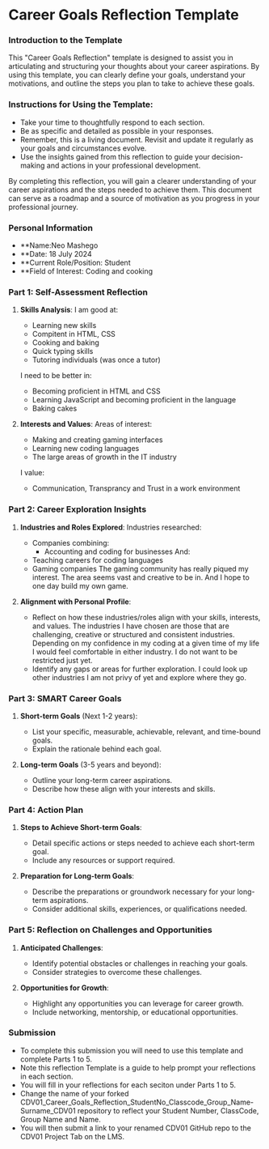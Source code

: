 
# Career Goals Reflection Template

### Introduction to the Template

This "Career Goals Reflection" template is designed to assist you in articulating and structuring your thoughts about your career aspirations. By using this template, you can clearly define your goals, understand your motivations, and outline the steps you plan to take to achieve these goals.

### Instructions for Using the Template:

- Take your time to thoughtfully respond to each section.
- Be as specific and detailed as possible in your responses.
- Remember, this is a living document. Revisit and update it regularly as your goals and circumstances evolve.
- Use the insights gained from this reflection to guide your decision-making and actions in your professional development.

By completing this reflection, you will gain a clearer understanding of your career aspirations and the steps needed to achieve them. This document can serve as a roadmap and a source of motivation as you progress in your professional journey.

### Personal Information

- **Name:Neo Mashego
- **Date: 18 July 2024
- **Current Role/Position: Student
- **Field of Interest: Coding and cooking

### Part 1: Self-Assessment Reflection

1. **Skills Analysis**:
    I am good at:
    - Learning new skills
    - Compitent in HTML, CSS
    - Cooking and baking
    - Quick typing skills
    - Tutoring individuals (was once a tutor)

    I need to be better in:
    - Becoming proficient in HTML and CSS
    - Learning JavaScript and becoming proficient in the language
    - Baking cakes

2. **Interests and Values**:
    Areas of interest:
    - Making and creating gaming interfaces
    - Learning new coding languages
    - The large areas of growth in the IT industry

    I value:
    - Communication, Transprancy and Trust in a work environment

### Part 2: Career Exploration Insights

1. **Industries and Roles Explored**:
    Industries researched:
    - Companies combining:
        - Accounting and coding for businesses
    And:
    - Teaching careers for coding languages
    - Gaming companies
        The gaming community has really piqued my interest. The area seems vast and creative to be in.
        And I hope to one day build my own game.

2. **Alignment with Personal Profile**:
    
    - Reflect on how these industries/roles align with your skills, interests, and values.
        The industries I have chosen are those that are challenging, creative or structured and consistent industries.
        Depending on my confidence in my coding at a given time of my life I would feel comfortable in either industry.
        I do not want to be restricted just yet.
    - Identify any gaps or areas for further exploration.
        I could look up other industries I am not privy of yet and explore where they go.

### Part 3: SMART Career Goals

1. **Short-term Goals** (Next 1-2 years):
    
    - List your specific, measurable, achievable, relevant, and time-bound goals.
    - Explain the rationale behind each goal.
2. **Long-term Goals** (3-5 years and beyond):
    
    - Outline your long-term career aspirations.
    - Describe how these align with your interests and skills.

### Part 4: Action Plan

1. **Steps to Achieve Short-term Goals**:
    
    - Detail specific actions or steps needed to achieve each short-term goal.
    - Include any resources or support required.
2. **Preparation for Long-term Goals**:
    
    - Describe the preparations or groundwork necessary for your long-term aspirations.
    - Consider additional skills, experiences, or qualifications needed.

### Part 5: Reflection on Challenges and Opportunities

1. **Anticipated Challenges**:
    
    - Identify potential obstacles or challenges in reaching your goals.
    - Consider strategies to overcome these challenges.
2. **Opportunities for Growth**:
    
    - Highlight any opportunities you can leverage for career growth.
    - Include networking, mentorship, or educational opportunities.

### Submission

- To complete this submission you will need to use this template and complete Parts 1 to 5.
- Note this reflection Template is a guide to help prompt your reflections in each section.
- You will fill in your reflections for each seciton under Parts 1 to 5.
- Change the name of your forked CDV01_Career_Goals_Reflection_StudentNo_Classcode_Group_Name-Surname_CDV01 repository to reflect your Student Number, ClassCode, Group Name and Name.
- You will then submit a link to your renamed CDV01 GitHub repo to the CDV01 Project Tab on the LMS.


